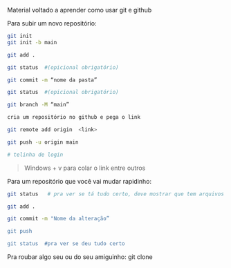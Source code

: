 Material voltado a aprender como usar git e github

Para subir um novo repositório:

```bash
git init
git init -b main

git add .

git status  #(opicional obrigatório)

git commit -m “nome da pasta”

git status  #(opicional obrigatório)

git branch -M “main”

cria um repositório no github e pega o link

git remote add origin  <link>

git push -u origin main

# telinha de login
```

> Windows + v para colar o link entre outros

Para um repositório que você vai mudar rapidinho:

```bash
git status   # pra ver se tá tudo certo, deve mostrar que tem arquivos não salvod

git add . 

git commit -m "Nome da alteração”     

git push

git status  #pra ver se deu tudo certo
```

Pra roubar algo seu ou do seu amiguinho:
git clone
